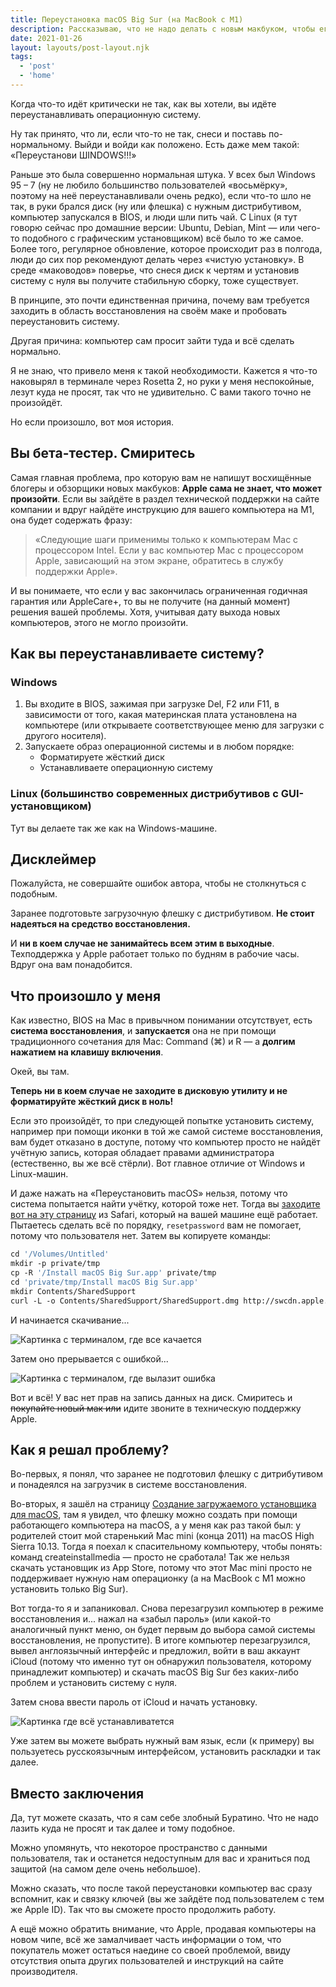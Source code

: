 ```yaml
---
title: Переустановка macOS Big Sur (на MacBook с M1)
description: Рассказываю, что не надо делать с новым макбуком, чтобы его не сломать
date: 2021-01-26
layout: layouts/post-layout.njk
tags: 
  - 'post'
  - 'home'
---
```

<!-- Excerpt Start -->
Когда что-то идёт критически не так, как вы хотели, вы идёте переустанавливать операционную систему.
<!-- Excerpt End -->

Ну так принято, что ли, если что-то не так, снеси и поставь по-нормальному. Выйди и войди как положено. Есть даже мем такой: «Переустанови ШINDOWS!!!»

Раньше это была совершенно нормальная штука. У всех был Windows 95 – 7 (ну не любило большинство пользователей «восьмёрку», поэтому на неё переустанавливали очень редко), если что-то шло не так, в руки брался диск (ну или флешка) с нужным дистрибутивом, компьютер запускался в BIOS, и люди шли пить чай. С Linux (я тут говорю сейчас про домашние версии: Ubuntu, Debian, Mint — или чего-то подобного с графическим установщиком) всё было то же самое. Более того, регулярное обновление, которое происходит раз в полгода, люди до сих пор рекомендуют делать через «чистую установку». В среде «маководов» поверье, что снеся диск к чертям и установив систему с нуля вы получите стабильную сборку, тоже существует.

В принципе, это почти единственная причина, почему вам требуется заходить в область восстановления на своём маке и пробовать переустановить систему.

Другая причина: компьютер сам просит зайти туда и всё сделать нормально.

Я не знаю, что привело меня к такой необходимости. Кажется я что-то наковырял в терминале через Rosetta 2, но руки у меня неспокойные, лезут куда не просят, так что не удивительно. С вами такого точно не произойдёт.

Но если произошло, вот моя история.

## Вы бета-тестер. Смиритесь

Самая главная проблема, про которую вам не напишут восхищённые блогеры и обзорщики новых макбуков: **Apple сама не знает, что может произойти**. Если вы зайдёте в раздел технической поддержки на сайте компании и вдруг найдёте инструкцию для вашего компьютера на M1, она будет содержать фразу:

> «Следующие шаги применимы только к компьютерам Mac с процессором Intel. Если у вас компьютер Mac с процессором Apple, зависающий на этом экране, обратитесь в службу поддержки Apple».

И вы понимаете, что если у вас закончилась ограниченная годичная гарантия или AppleCare+, то вы не получите (на данный момент) решения вашей проблемы. Хотя, учитывая дату выхода новых компьютеров, этого не могло произойти.

## Как вы переустанавливаете систему?

### Windows

1. Вы входите в BIOS, зажимая при загрузке Del, F2 или F11, в зависимости от того, какая материнская плата установлена на компьютере (или открываете соответствующее меню для загрузки с другого носителя).
2. Запускаете образ операционной системы и в любом порядке:
    - Форматируете жёсткий диск
    - Устанавливаете операционную систему

### Linux (большинство современных дистрибутивов с GUI-установщиком)

Тут вы делаете так же как на Windows-машине.

## Дисклеймер

Пожалуйста, не совершайте ошибок автора, чтобы не столкнуться с подобным.

Заранее подготовьте загрузочную флешку с дистрибутивом. **Не стоит надеяться на средство восстановления.**

И **ни в коем случае не занимайтесь всем этим в выходные**. Техподдержка у Apple работает только по будням в рабочие часы. Вдруг она вам понадобится.

## Что произошло у меня

Как известно, BIOS на Mac в привычном понимании отсутствует, есть **система восстановления**, и **запускается** она не при помощи традиционного сочетания для Mac: Command (⌘) и R — а **долгим нажатием на клавишу включения**.

Окей, вы там.

**Теперь ни в коем случае не заходите в дисковую утилиту и не форматируйте жёсткий диск в ноль!**

Если это произойдёт, то при следующей попытке установить систему, например при помощи иконки в той же самой системе восстановления, вам будет отказано в доступе, потому что компьютер просто не найдёт учётную запись, которая обладает правами администратора (естественно, вы же всё стёрли). Вот главное отличие от Windows и Linux-машин.

И даже нажать на «Переустановить macOS» нельзя, потому что система попытается найти учётку, которой тоже нет. Тогда вы [заходите вот на эту страницу](https://support.apple.com/ru-ru/HT211983) из Safari, который на вашей машине ещё работает. Пытаетесь сделать всё по порядку, `resetpassword` вам не помогает, потому что пользователя нет. Затем вы копируете команды:

```bash
cd '/Volumes/Untitled'
mkdir -p private/tmp
cp -R '/Install macOS Big Sur.app' private/tmp
cd 'private/tmp/Install macOS Big Sur.app'
mkdir Contents/SharedSupport
curl -L -o Contents/SharedSupport/SharedSupport.dmg http://swcdn.apple.com/content/downloads/00/55/001-86606-A_9SF1TL01U7/5duug9lar1gypwunjfl96dza0upa854qgg/InstallAssistant.pkg
```

И начинается скачивание...

![Картинка с терминалом, где все качается](/imgs/posts/reinstall-macos/image_1.jpg)

Затем оно прерывается с ошибкой...

![Картинка с терминалом, где вылазит ошибка](/imgs/posts/reinstall-macos/image_2.jpg)

Вот и всё! У вас нет прав на запись данных на диск. Смиритесь и ~~покупайте новый мак или~~ идите звоните в техническую поддержку Apple.

## Как я решал проблему?

Во-первых, я понял, что заранее не подготовил флешку с дитрибутивом и понадеялся на загрузчик в системе восстановления.

Во-вторых, я зашёл на страницу [Создание загружаемого установщика для macOS](https://support.apple.com/ru-ru/HT201372), там я увидел, что флешку можно создать при помощи работающего компьютера на macOS, а у меня как раз такой был: у родителей стоит мой старенький Mac mini (конца 2011) на macOS High Sierra 10.13. Тогда я поехал к спасительному компьютеру, чтобы понять: команд createinstallmedia — просто не сработала! Так же нельзя скачать установщик из App Store, потому что этот Mac mini просто не поддерживает нужную нам операционку (а на MacBook с M1 можно установить только Big Sur).

Вот тогда-то я и запаниковал. Снова перезагрузил компьютер в режиме восстановления и... нажал на «забыл пароль» (или какой-то аналогичный пункт меню, он будет первым до выбора самой системы восстановления, не пропустите). В итоге компьютер перезагрузился, вывел англоязычный интерфейс и предложил, войти в ваш аккаунт iCloud (потому что именно тут он обнаружил пользователя, которому принадлежит компьютер) и скачать macOS Big Sur без каких-либо проблем и установить систему с нуля.

Затем снова ввести пароль от iCloud и начать установку.

![Картинка где всё устанавливатется](/imgs/posts/reinstall-macos/image_3.jpg)

Уже затем вы можете выбрать нужный вам язык, если (к примеру) вы пользуетесь русскоязычным интерфейсом, установить раскладки и так далее.

## Вместо заключения

Да, тут можете сказать, что я сам себе злобный Буратино. Что не надо лазить куда не просят и так далее и тому подобное.

Можно упомянуть, что некоторое пространство с данными пользователя, так и останется недоступным для вас и храниться под защитой (на самом деле очень небольшое).

Можно сказать, что после такой переустановки компьютер вас сразу вспомнит, как и связку ключей (вы же зайдёте под пользователем с тем же Apple ID). Так что вы сможете просто продолжить работу.

А ещё можно обратить внимание, что Apple, продавая компьютеры на новом чипе, всё же замалчивает часть информации о том, что покупатель может остаться наедине со своей проблемой, ввиду отсутствия опыта других пользователей и инструкций на сайте производителя.
